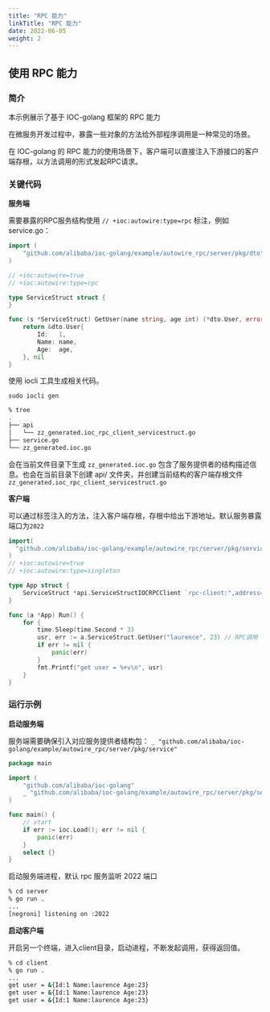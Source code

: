```yaml
---
title: "RPC 能力"
linkTitle: "RPC 能力"
date: 2022-06-05
weight: 2
---
```


## 使用 RPC 能力

### 简介

本示例展示了基于 IOC-golang 框架的 RPC 能力

在微服务开发过程中，暴露一些对象的方法给外部程序调用是一种常见的场景。

在 IOC-golang 的 RPC 能力的使用场景下，客户端可以直接注入下游接口的客户端存根，以方法调用的形式发起RPC请求。

### 关键代码

**服务端**

需要暴露的RPC服务结构使用  `// +ioc:autowire:type=rpc` 标注，例如 service.go：

```go
import (
	"github.com/alibaba/ioc-golang/example/autowire_rpc/server/pkg/dto"
)

// +ioc:autowire=true
// +ioc:autowire:type=rpc

type ServiceStruct struct {
}

func (s *ServiceStruct) GetUser(name string, age int) (*dto.User, error) {
	return &dto.User{
		Id:   1,
		Name: name,
		Age:  age,
	}, nil
}

```

使用 iocli 工具生成相关代码。

`sudo iocli gen`

```bash
% tree
.
├── api
│   └── zz_generated.ioc_rpc_client_servicestruct.go
├── service.go
└── zz_generated.ioc.go
```

会在当前文件目录下生成 `zz_generated.ioc.go` 包含了服务提供者的结构描述信息。也会在当前目录下创建 api/ 文件夹，并创建当前结构的客户端存根文件 `zz_generated.ioc_rpc_client_servicestruct.go`

**客户端**

可以通过标签注入的方法，注入客户端存根，存根中给出下游地址。默认服务暴露端口为`2022`

```go
import(
  "github.com/alibaba/ioc-golang/example/autowire_rpc/server/pkg/service/api"
)
// +ioc:autowire=true
// +ioc:autowire:type=singleton

type App struct {
	ServiceStruct *api.ServiceStructIOCRPCClient `rpc-client:",address=127.0.0.1:2022"`
}

func (a *App) Run() {
	for {
		time.Sleep(time.Second * 3)
		usr, err := a.ServiceStruct.GetUser("laurence", 23) // RPC调用
		if err != nil {
			panic(err)
		}
		fmt.Printf("get user = %+v\n", usr)
	}
}
```

### 运行示例

**启动服务端**

服务端需要确保引入对应服务提供者结构包： `_ "github.com/alibaba/ioc-golang/example/autowire_rpc/server/pkg/service"`

```go
package main

import (
	"github.com/alibaba/ioc-golang"
	_ "github.com/alibaba/ioc-golang/example/autowire_rpc/server/pkg/service"
)

func main() {
	// start
	if err := ioc.Load(); err != nil {
		panic(err)
	}
	select {}
}

```

启动服务端进程，默认 rpc 服务监听 2022 端口

```bash
% cd server
% go run .
...
[negroni] listening on :2022
```

**启动客户端**

开启另一个终端，进入client目录，启动进程，不断发起调用，获得返回值。

```bash
% cd client
% go run .
...
get user = &{Id:1 Name:laurence Age:23}
get user = &{Id:1 Name:laurence Age:23}
get user = &{Id:1 Name:laurence Age:23}
```


